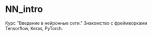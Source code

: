 # NN_intro
Курс "Введение в нейронные сети."  Знакомство с фреймворками Tensorflow, Keras, PyTorch. 
